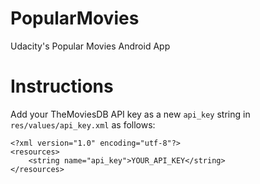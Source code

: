 # PopularMovies
Udacity's Popular Movies Android App

# Instructions

Add your TheMoviesDB API key as a new `api_key` string in `res/values/api_key.xml` as follows:

```
<?xml version="1.0" encoding="utf-8"?>
<resources>
    <string name="api_key">YOUR_API_KEY</string>
</resources>
```
